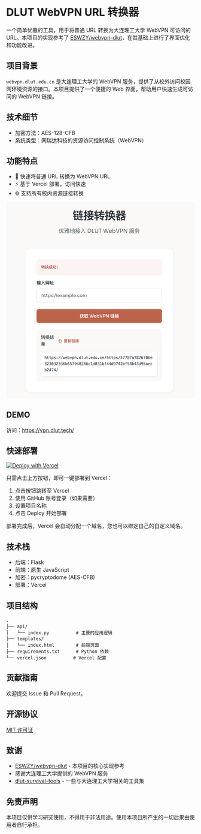 # DLUT WebVPN URL 转换器

一个简单优雅的工具，用于将普通 URL 转换为大连理工大学 WebVPN 可访问的 URL。本项目的实现参考了 [ESWZY/webvpn-dlut](https://github.com/ESWZY/webvpn-dlut)，在其基础上进行了界面优化和功能改进。

## 项目背景

`webvpn.dlut.edu.cn` 是大连理工大学的 WebVPN 服务，提供了从校外访问校园网环境资源的接口。本项目提供了一个便捷的 Web 界面，帮助用户快速生成可访问的 WebVPN 链接。

## 技术细节

- 加密方法：AES-128-CFB
- 系统类型：网瑞达科技的资源访问控制系统（WebVPN）

## 功能特点

- 🚀 快速将普通 URL 转换为 WebVPN URL
- ⚡ 基于 Vercel 部署，访问快速
- 🌐 支持所有校内资源链接转换
<p align="center">
  <img src="./assets/demo.png" alt="DLUT WebVPN 转换器演示" width="800">
</p>

## DEMO

访问：https://vpn.dlut.tech/

## 快速部署

[![Deploy with Vercel](https://vercel.com/button)](https://vercel.com/new/clone?repository-url=https://github.com/LittlePorcupine/dlut-webvpn-web&project-name=dlut-webvpn-converter&repository-name=dlut-webvpn-converter)

只需点击上方按钮，即可一键部署到 Vercel：

1. 点击按钮跳转至 Vercel
2. 使用 GitHub 账号登录（如果需要）
3. 设置项目名称
4. 点击 Deploy 开始部署

部署完成后，Vercel 会自动分配一个域名，您也可以绑定自己的自定义域名。

## 技术栈

- 后端：Flask
- 前端：原生 JavaScript
- 加密：pycryptodome (AES-CFB)
- 部署：Vercel

## 项目结构

```
.
├── api/
│   └── index.py          # 主要的应用逻辑
├── templates/
│   └── index.html        # 前端页面
├── requirements.txt      # Python 依赖
└── vercel.json          # Vercel 配置
```

## 贡献指南

欢迎提交 Issue 和 Pull Request。

## 开源协议

[MIT 许可证](LICENSE)

## 致谢

- [ESWZY/webvpn-dlut](https://github.com/ESWZY/webvpn-dlut) - 本项目的核心实现参考
- 感谢大连理工大学提供的 WebVPN 服务
- [dlut-survival-tools](https://github.com/NAOSI-DLUT/dlut-survival-tools) - 一些与大连理工大学相关的工具集

## 免责声明

本项目仅供学习研究使用，不得用于非法用途。使用本项目所产生的一切后果由使用者自行承担。
